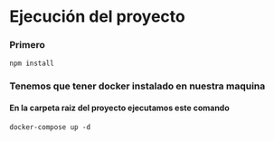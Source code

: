 # Ejecución del proyecto

### Primero
```
npm install
```

### Tenemos que tener docker instalado en nuestra maquina
#### En la carpeta raiz del proyecto ejecutamos este comando
```
docker-compose up -d
```
